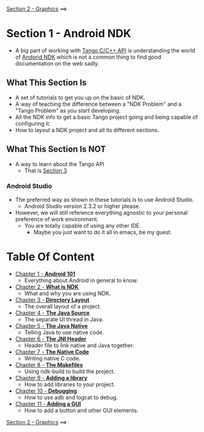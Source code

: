 [Section 2 - Graphics](../Section_02_Graphics) ==>

# Section 1 - Android NDK
* A big part of working with [Tango C/C++ API](https://developers.google.com/tango/apis/c/) is understanding the world of [Andorid NDK](https://developer.android.com/ndk/index.html) which is not a common thing to find good documentation on the web sadly.

## What This Section Is
* A set of tutorials to get you up on the basic of NDK.
* A way of teaching the difference between a "NDK Problem" and a "Tango Problem" as you start developing.
* All the NDK info to get a basic Tango project going and being capable of configuring it.
* How to layout a NDK project and all its different sections.

## What This Section Is NOT
* A way to learn about the Tango API
    * That is [Section 3](../Section_03_Tango)
    
### Android Studio
* The preferred way as shown in these tutorials is to use Android Studio.
    * Android Studio version 2.3.2 or higher please.
* However, we will still reference everything agnostic to your personal preference of work environment.
    * You are totally capable of using any other IDE.
        * Maybe you just want to do it all in emacs, be my guest.

# Table Of Content
* [Chapter 1 - **Android 101**](./Tutorials/Chapter_01.md)
    * Everything about Android in general to know.
* [Chapter 2 - **What is NDK**](./Tutorials/Chapter_02.md)
    * What and why you are using NDK.
* [Chapter 3 - **Directory Layout**](./Tutorials/Chapter_03.md)
    * The overall layout of a project.
* [Chapter 4 - **The Java Source**](./Tutorials/Chapter_04.md)
    * The separate UI thread in Java.
* [Chapter 5 - **The Java Native**](./Tutorials/Chapter_05.md)
    * Telling Java to use native code.
* [Chapter 6 - **The JNI Header**](./Tutorials/Chapter_06.md)
    * Header file to link native and Java together.
* [Chapter 7 - **The Native Code**](./Tutorials/Chapter_07.md)
    * Writing native C code.
* [Chapter 8 - **The Makefiles**](./Tutorials/Chapter_08.md)
    * Using ndk-build to build the project.
* [Chapter 9 - **Adding a library**](./Tutorials/Chapter_09.md)
    * How to add libraries to your project.
* [Chapter 10 - **Debugging**](./Tutorials/Chapter_10.md)
    * How to use adb and logcat to debug.   
* [Chapter 11 - **Adding a GUI**](./Tutorials/Chapter_11.md)
    * How to add a button and other GUI elements.        
        
[Section 2 - Graphics](../Section_02_Graphics) ==>